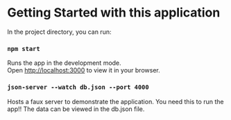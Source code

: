 # Getting Started with this application

In the project directory, you can run:

### `npm start`

Runs the app in the development mode.\
Open [http://localhost:3000](http://localhost:3000) to view it in your browser.

### `json-server --watch db.json --port 4000`

Hosts a faux server to demonstrate the application. You need this to run the app!!
The data can be viewed in the db.json file.
